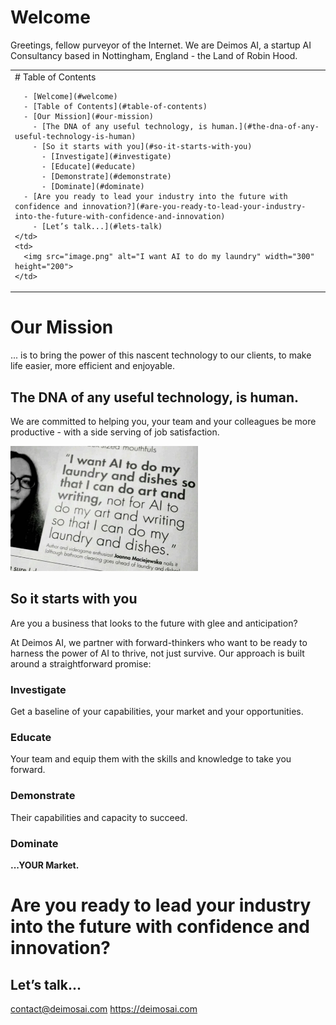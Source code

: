 # Welcome

Greetings, fellow purveyor of the Internet. We are Deimos AI, a startup AI Consultancy based in Nottingham, England - the Land of Robin Hood.

<table>
  <tr>
    <td>
      # Table of Contents

      - [Welcome](#welcome)
      - [Table of Contents](#table-of-contents)
      - [Our Mission](#our-mission)
        - [The DNA of any useful technology, is human.](#the-dna-of-any-useful-technology-is-human)
        - [So it starts with you](#so-it-starts-with-you)
          - [Investigate](#investigate)
          - [Educate](#educate)
          - [Demonstrate](#demonstrate)
          - [Dominate](#dominate)
      - [Are you ready to lead your industry into the future with confidence and innovation?](#are-you-ready-to-lead-your-industry-into-the-future-with-confidence-and-innovation)
        - [Let’s talk...](#lets-talk)
    </td>
    <td>
      <img src="image.png" alt="I want AI to do my laundry" width="300" height="200">
    </td>
  </tr>
</table>


# Our Mission

... is to bring the power of this nascent technology to our clients, to make life easier, more efficient and enjoyable.

## The DNA of any useful technology, is human.

We are committed to helping you, your team and your colleagues be more productive - with a side serving of job satisfaction.

<img src="image.png" alt="I want AI to do my laundry" width="300" height="200">

## So it starts with you

Are you a business that looks to the future with glee and anticipation?

At Deimos AI, we partner with forward-thinkers who want to be ready to harness the power of AI to thrive, not just survive. Our approach is built around a straightforward promise:

### Investigate

Get a baseline of your capabilities, your market and your opportunities.

### Educate

Your team and equip them with the skills and knowledge to take you forward.

### Demonstrate

Their capabilities and capacity to succeed.

### Dominate

**...YOUR Market.**


# Are you ready to lead your industry into the future with confidence and innovation?

## Let’s talk...

contact@deimosai.com
https://deimosai.com
